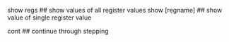 show regs ## show values of all register values 
show [regname] ## show value of single register value

cont  ## continue through stepping
